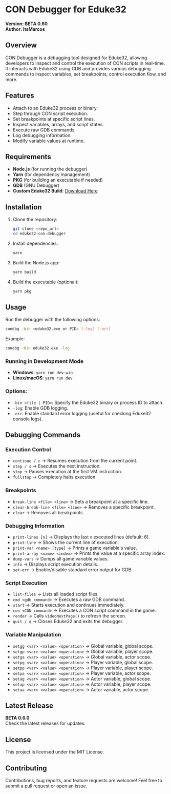 # CON Debugger for Eduke32

**Version: BETA 0.60**\
**Author: ItsMarcos**

## Overview

CON Debugger is a debugging tool designed for Eduke32, allowing developers to inspect and control the execution of CON scripts in real-time. It interacts with Eduke32 using GDB and provides various debugging commands to inspect variables, set breakpoints, control execution flow, and more.

## Features

- Attach to an Eduke32 process or binary.
- Step through CON script execution.
- Set breakpoints at specific script lines.
- Inspect variables, arrays, and script states.
- Execute raw GDB commands.
- Log debugging information.
- Modify variable values at runtime.

## Requirements

- **Node.js** (for running the debugger)
- **Yarn** (for dependency management)
- **PKG** (for building an executable if needed)
- **GDB** (GNU Debugger)
- **Custom Eduke32 Build**: [Download Here](https://voidpoint.io/marcolino123/e-duke-32-debug)

## Installation

1. Clone the repository:
   ```sh
   git clone <repo_url>
   cd eduke32-con-debugger
   ```
2. Install dependencies:
   ```sh
   yarn
   ```
3. Build the Node.js app:
   ```sh
   yarn build
   ```
4. Build the executable (optional):
   ```sh
   yarn pkg
   ```

## Usage

Run the debugger with the following options:

```sh
condbg -bin <eduke32.exe or PID> [-log] [-err]
```

Example:

```sh
condbg -bin eduke32.exe -log
```

### Running in Development Mode

- **Windows**: `yarn run dev-win`
- **Linux/macOS**: `yarn run dev`

### Options:

- `-bin <file | PID>`: Specify the Eduke32 binary or process ID to attach.
- `-log`: Enable GDB logging.
- `-err`: Enable standard error logging (useful for checking Eduke32 console logs).

## Debugging Commands

### Execution Control

- `continue / c` → Resumes execution from the current point.
- `step / s` → Executes the next instruction.
- `stop` → Pauses execution at the first VM instruction.
- `fullstop` → Completely halts execution.

### Breakpoints

- `break-line <file> <line>` → Sets a breakpoint at a specific line.
- `clear-break-line <file> <line>` → Removes a specific breakpoint.
- `clear` → Removes all breakpoints.

### Debugging Information

- `print-lines [n]` → Displays the last `n` executed lines (default: 6).
- `print-line` → Shows the current line of execution.
- `print-var <name> [type]` → Prints a game variable's value.
- `print-array <name> <index>` → Prints the value at a specific array index.
- `dump-vars` → Dumps all game variable values.
- `info` → Displays script execution details.
- `set-err` → Enable/disable standard error output for GDB.

### Script Execution

- `list-files` → Lists all loaded script files.
- `cmd <gdb command>` → Executes a raw GDB command.
- `start` → Starts execution and continues immediately.
- `con <CON command>` → Executes a CON script command in the game.
- `render` → Calls `videoNextPage()` to refresh the screen.
- `quit / q` → Closes Eduke32 and exits the debugger.

### Variable Manipulation

- `setgg <var> <value> <operation>` → Global variable, global scope.
- `setgp <var> <value> <operation>` → Global variable, player scope.
- `setga <var> <value> <operation>` → Global variable, actor scope.
- `setpg <var> <value> <operation>` → Player variable, global scope.
- `setpp <var> <value> <operation>` → Player variable, player scope.
- `setpa <var> <value> <operation>` → Player variable, actor scope.
- `setag <var> <value> <operation>` → Actor variable, global scope.
- `setap <var> <value> <operation>` → Actor variable, player scope.
- `setaa <var> <value> <operation>` → Actor variable, actor scope.

## Latest Release

**BETA 0.6.0**\
Check the latest releases for updates.

## License

This project is licensed under the MIT License.

## Contributing

Contributions, bug reports, and feature requests are welcome! Feel free to submit a pull request or open an issue.

